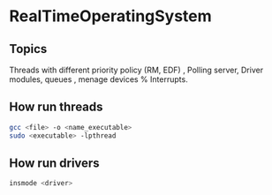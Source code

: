 # RealTimeOperatingSystem

## Topics

Threads with different priority policy (RM, EDF) , Polling server, Driver modules, queues , menage devices % Interrupts.

## How run threads

```bash
gcc <file> -o <name_executable>
sudo <executable> -lpthread
````

## How run drivers

```bash
insmode <driver>
```
